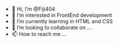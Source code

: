- 👋 Hi, I’m @Fiji404
- 👀 I’m interested in FrontEnd development
- 🌱 I’m currently learning in HTML and CSS
- 💞️ I’m looking to collaborate on ...
- 📫 How to reach me ...

<!---
Fiji404/Fiji404 is a ✨ special ✨ repository because its `README.md` (this file) appears on your GitHub profile.
You can click the Preview link to take a look at your changes.
--->
